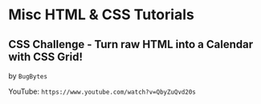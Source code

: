 # Misc HTML & CSS Tutorials


## CSS Challenge - Turn raw HTML into a Calendar with CSS Grid!
by `BugBytes`

YouTube: `https://www.youtube.com/watch?v=QbyZuQvd20s`